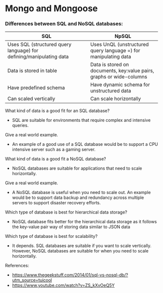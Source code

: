 # Mongo and Mongoose


### Differences between SQL and NoSQL databases:

| SQL | NpSQL |
| --- | --- |
|Uses SQL (structured query language) for defining/manipulating data|Uses UnQL (unstructured query language =) for manipulating data|
|Data is stored in table|Data is stored on documents, key:value pairs, graphs or wide-columns|
|Have predefined schema|Have dynamic schema for unstructured data|
|Can scaled vertically|Can scale horizontally|

What kind of data is a good fit for an SQL database?
* SQL are suitable for environments that require complex and intensive queries.

Give a real world example.
* An example of a good use of a SQL database would be to support a CPU intensive server such as a gaming server.

What kind of data is a good fit a NoSQL database?
* NoSQL databases are suitable for applications that need to scale horizontally.

Give a real world example.
* A NoSQL database is useful when you need to scale out. An example would be to support data backup and redundancy across multiple servers to support disaster recovery efforts.

Which type of database is best for hierarchical data storage?
* NoSQL database fits better for the hierarchical data storage as it follows the key-value pair way of storing data similar to JSON data

Which type of database is best for scalability?
* It depends. SQL databases are suitable if you want to scale vertically. However, NoSQL databases are suitable for when you need to scale horizontally.


References:
* https://www.thegeekstuff.com/2014/01/sql-vs-nosql-db/?utm_source=tuicool
* https://www.youtube.com/watch?v=ZS_kXvOeQ5Y
